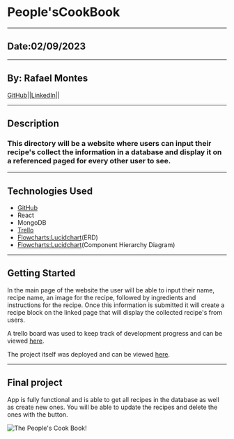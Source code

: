 # People'sCookBook
 
_______________________________________________________________________________________________________________________
## Date:02/09/2023
_______________________________________________________________________________________________________________________
## By: Rafael Montes
[GitHub](https://github.com/RafaelIgnacioMontes)||[LinkedIn](www.linkedin.com/in/rafael-montes-9040491a5)||
_______________________________________________________________________________________________________________________
## Description
### This directory will be a website where users can input their recipe's collect the information in a database and display it on a referenced paged for every other user to see. 
_______________________________________________________________________________________________________________________
## Technologies Used
- [GitHub](https://github.com/RafaelIgnacioMontes/People-s-CookBook) 
- React
- MongoDB 
- [Trello](https://trello.com/b/7AUGTiss/recipe-board)
- [Flowcharts:Lucidchart](https://lucid.app/lucidchart/2456a307-c753-49a7-bfce-095dbc595263/edit?viewport_loc=-111%2C-253%2C2219%2C1116%2C0_0&invitationId=inv_cbe6c782-a76a-49a6-8a9f-e77ed4f7f53d)(ERD)
- [Flowcharts:Lucidchart](https://lucid.app/lucidchart/c7c954a9-dcc8-45c4-8cd3-8d55a3f90663/edit?viewport_loc=-405%2C-537%2C2219%2C1116%2C0_0&invitationId=inv_ae8d7560-6110-4b7b-b3d5-4cfd76d6316d)(Component Hierarchy Diagram)
_______________________________________________________________________________________________________________________
## Getting Started

In the main page of the website the user will be able to input their name, recipe name, an image for the recipe, followed by ingredients and instructions for the recipe. Once this information is submitted it will create a recipe block on the linked page that will display the collected recipe's from users. 

A trello board was used to keep track of development progress and can be viewed [here](https://trello.com/b/7AUGTiss/recipe-board).

The project itself was deployed and can be viewed [here](https://github.com/RafaelIgnacioMontes/People-s-CookBook).

_________________________________________________________________________________________________________________________
## Final project
App is fully functional and is able to get all recipes in the database as well as create new ones. You will be able to update the recipes and delete the ones with the button. 

![The People's Cook Book!](https://cdn.discordapp.com/attachments/1075524186853867702/1076200994863587338/Screenshot_from_2023-02-17_10-58-20.png)
